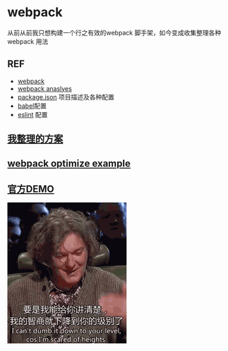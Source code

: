 # webpack
从前从前我只想构建一个行之有效的webpack 脚手架，如今变成收集整理各种webpack 用法
## REF
- [webpack](https://doc.webpack-china.org/)
- [webpack anaslyes](http://webpack.github.io/analyse/)
- [package.json](https://docs.npmjs.com/files/package.json) 项目描述及各种配置
- [babel](https://babeljs.io/docs/setup/#installation)配置
- [eslint](http://eslint.org/) 配置
 
  
## [我整理的方案](sources/)
## [webpack optimize example](https://github.com/advence-liz/webpack-optimize-example)
## [官方DEMO](https://github.com/webpack/webpack/tree/master/examples)

![](./md/hh.gif)